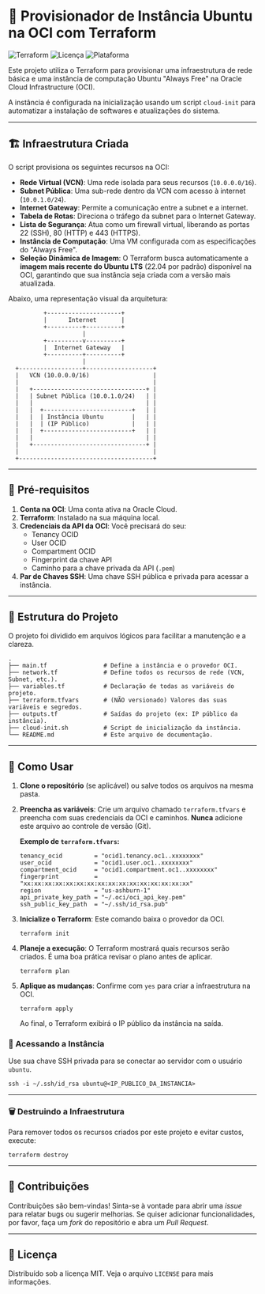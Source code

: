 # 🚀 Provisionador de Instância Ubuntu na OCI com Terraform

![Terraform](https://img.shields.io/badge/Terraform-v1.2+-7B42BC?style=for-the-badge&logo=terraform&logoColor=white)
![Licença](https://img.shields.io/badge/license-MIT-green.svg?style=for-the-badge)
![Plataforma](https://img.shields.io/badge/Oracle%20Cloud-F80000?style=for-the-badge&logo=oracle&logoColor=white)

Este projeto utiliza o Terraform para provisionar uma infraestrutura de rede básica e uma instância de computação Ubuntu "Always Free" na Oracle Cloud Infrastructure (OCI).

A instância é configurada na inicialização usando um script `cloud-init` para automatizar a instalação de softwares e atualizações do sistema.

---

## 🏗️ Infraestrutura Criada

O script provisiona os seguintes recursos na OCI:

*   **Rede Virtual (VCN)**: Uma rede isolada para seus recursos (`10.0.0.0/16`).
*   **Subnet Pública**: Uma sub-rede dentro da VCN com acesso à internet (`10.0.1.0/24`).
*   **Internet Gateway**: Permite a comunicação entre a subnet e a internet.
*   **Tabela de Rotas**: Direciona o tráfego da subnet para o Internet Gateway.
*   **Lista de Segurança**: Atua como um firewall virtual, liberando as portas 22 (SSH), 80 (HTTP) e 443 (HTTPS).
*   **Instância de Computação**: Uma VM configurada com as especificações do "Always Free".
*   **Seleção Dinâmica de Imagem**: O Terraform busca automaticamente a **imagem mais recente do Ubuntu LTS** (22.04 por padrão) disponível na OCI, garantindo que sua instância seja criada com a versão mais atualizada.

Abaixo, uma representação visual da arquitetura:

```
          +---------------------+
          |      Internet       |
          +----------+----------+
                     |
          +----------v----------+
          |  Internet Gateway   |
          +----------+----------+
                     |
  +------------------+-------------------+
  |   VCN (10.0.0.0/16)                  |
  |                                      |
  |   +--------------------------------+ |
  |   | Subnet Pública (10.0.1.0/24)   | |
  |   |                                | |
  |   |  +-------------------------+   | |
  |   |  | Instância Ubuntu        |   | |
  |   |  | (IP Público)            |   | |
  |   |  +-------------------------+   | |
  |   |                                | |
  |   +--------------------------------+ |
  |                                      |
  +--------------------------------------+

```

---

## 🔧 Pré-requisitos

1.  **Conta na OCI**: Uma conta ativa na Oracle Cloud.
2.  **Terraform**: Instalado na sua máquina local.
3.  **Credenciais da API da OCI**: Você precisará do seu:
    *   Tenancy OCID
    *   User OCID
    *   Compartment OCID
    *   Fingerprint da chave API
    *   Caminho para a chave privada da API (`.pem`)
4.  **Par de Chaves SSH**: Uma chave SSH pública e privada para acessar a instância.

---

## 📂 Estrutura do Projeto

O projeto foi dividido em arquivos lógicos para facilitar a manutenção e a clareza.

```
.
├── main.tf                # Define a instância e o provedor OCI.
├── network.tf             # Define todos os recursos de rede (VCN, Subnet, etc.).
├── variables.tf           # Declaração de todas as variáveis do projeto.
├── terraform.tfvars       # (NÃO versionado) Valores das suas variáveis e segredos.
├── outputs.tf             # Saídas do projeto (ex: IP público da instância).
├── cloud-init.sh          # Script de inicialização da instância.
└── README.md              # Este arquivo de documentação.
```

---

## 🚀 Como Usar

1.  **Clone o repositório** (se aplicável) ou salve todos os arquivos na mesma pasta.

2.  **Preencha as variáveis**: Crie um arquivo chamado `terraform.tfvars` e preencha com suas credenciais da OCI e caminhos. **Nunca** adicione este arquivo ao controle de versão (Git).

    **Exemplo de `terraform.tfvars`:**
    ```hcl
    tenancy_ocid         = "ocid1.tenancy.oc1..xxxxxxxx"
    user_ocid            = "ocid1.user.oc1..xxxxxxxx"
    compartment_ocid     = "ocid1.compartment.oc1..xxxxxxxx"
    fingerprint          = "xx:xx:xx:xx:xx:xx:xx:xx:xx:xx:xx:xx:xx:xx:xx:xx"
    region               = "us-ashburn-1"
    api_private_key_path = "~/.oci/oci_api_key.pem"
    ssh_public_key_path  = "~/.ssh/id_rsa.pub"
    ```
3.  **Inicialize o Terraform**: Este comando baixa o provedor da OCI.
    ```shell
    terraform init
    ```
4.  **Planeje a execução**: O Terraform mostrará quais recursos serão criados. É uma boa prática revisar o plano antes de aplicar.
    ```shell
    terraform plan
    ```
5.  **Aplique as mudanças**: Confirme com `yes` para criar a infraestrutura na OCI.
    ```shell
    terraform apply
    ```
    Ao final, o Terraform exibirá o IP público da instância na saída.

### 🔑 Acessando a Instância

Use sua chave SSH privada para se conectar ao servidor com o usuário `ubuntu`.
```shell
ssh -i ~/.ssh/id_rsa ubuntu@<IP_PUBLICO_DA_INSTANCIA>
```

---


### 🗑️ Destruindo a Infraestrutura

Para remover todos os recursos criados por este projeto e evitar custos, execute:
```shell
terraform destroy
```

---


## 🤝 Contribuições

Contribuições são bem-vindas! Sinta-se à vontade para abrir uma *issue* para relatar bugs ou sugerir melhorias. Se quiser adicionar funcionalidades, por favor, faça um *fork* do repositório e abra um *Pull Request*.

---

## 📜 Licença

Distribuído sob a licença MIT. Veja o arquivo `LICENSE` para mais informações.